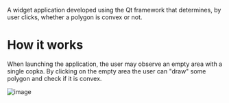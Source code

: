 A widget application developed using the Qt framework that determines, by user clicks, whether a polygon is convex or not.    

# How it works

When launching the application, the user may observe an empty area with a single copka.
By clicking on the empty area the user can "draw" some polygon and check if it is convex.


![image](https://github.com/AIRA-D/polygon-rendering/assets/100157397/6734bbb0-009c-459e-9333-f58348dda3c9)
